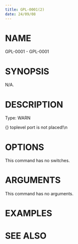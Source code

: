 ```yaml
---
title: GPL-0001(2)
date: 24/09/08
---
```


# NAME

GPL-0001 - GPL-0001

# SYNOPSIS

N/A.

# DESCRIPTION

Type: WARN

{} toplevel port is not placed!\n

# OPTIONS

This command has no switches.

# ARGUMENTS

This command has no arguments.

# EXAMPLES

# SEE ALSO

